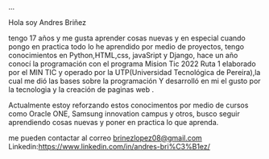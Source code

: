 ...

<!---
andres-brinez/andres-brinez is a ✨ special ✨ repository because its `README.md` (this file) appears on your GitHub profile.
You can click the Preview link to take a look at your chan
--->
Hola  soy Andres Briñez

tengo 17 años y me  gusta aprender  cosas  nuevas  y  en especial cuando pongo en practica  todo lo he aprendido  por medio de  proyectos,
tengo conocimientos  en Python,HTML,css, javaSript y Django, hace  un año conocí la  programación con el programa  Mision Tic  2022 Ruta  1 elaborado por el MIN TIC  y  operado por  la UTP(Universidad Tecnológica de Pereira),la   cual me dió  las  bases sobre  la  programación Y  desarrolló en mi el gusto por  la tecnologia  y  la  creación de  paginas  web .

Actualmente estoy  reforzando estos  conocimentos  por  medio de  cursos como Oracle ONE, Samsung innovation campus y otros, 
busco seguir  aprendiendo cosas  nuevas  y poner  en practica  lo que aprenda.

me  pueden contactar  al correo brinezlopez08@gmail.com
Linkedin:https://www.linkedin.com/in/andres-bri%C3%B1ez/
